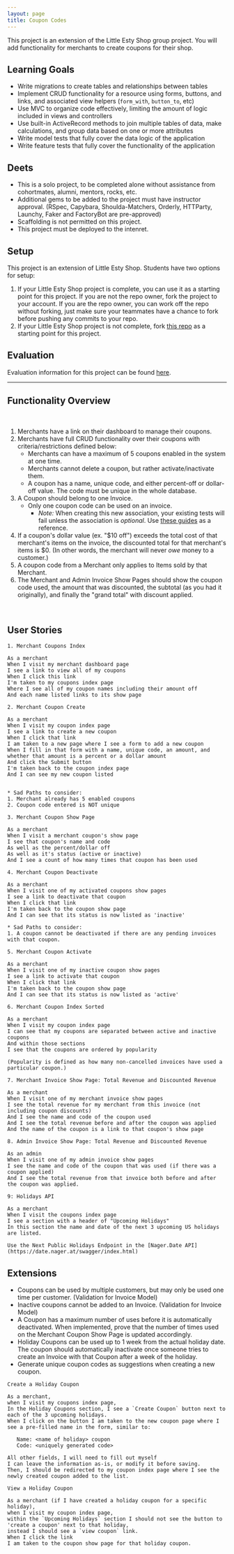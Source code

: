 ```yaml
---
layout: page
title: Coupon Codes
---
```


This project is an extension of the Little Esty Shop group project. You will add functionality for merchants to create coupons for their shop. 

## Learning Goals

* Write migrations to create tables and relationships between tables
* Implement CRUD functionality for a resource using forms, buttons, and links, and associated view helpers (`form_with`, `button_to`, etc)
* Use MVC to organize code effectively, limiting the amount of logic included in views and controllers
* Use built-in ActiveRecord methods to join multiple tables of data, make calculations, and group data based on one or more attributes
* Write model tests that fully cover the data logic of the application
* Write feature tests that fully cover the functionality of the application

## Deets

* This is a solo project, to be completed alone without assistance from cohortmates, alumni, mentors, rocks, etc.
* Additional gems to be added to the project must have instructor approval. (RSpec, Capybara, Shoulda-Matchers, Orderly, HTTParty, Launchy, Faker and FactoryBot are pre-approved)
* Scaffolding is not permitted on this project.
* This project must be deployed to the intenret.

## Setup

This project is an extension of Little Esty Shop. Students have two options for setup:

1. If your Little Esty Shop project is complete, you can use it as a starting point for this project. If you are not the repo owner, fork the project to your account. If you are the repo owner, you can work off the repo without forking, just make sure your teammates have a chance to fork before pushing any commits to your repo.
1. If your Little Esty Shop project is not complete, fork [this repo](https://github.com/turingschool-examples/b2-final-starter-7) as a starting point for this project.

## Evaluation
Evaluation information for this project can be found [here](./evaluation).

-----

## Functionality Overview
​
1. Merchants have a link on their dashboard to manage their coupons.
1. Merchants have full CRUD functionality over their coupons with criteria/restrictions defined below:
   - Merchants can have a maximum of 5 coupons enabled in the system at one time.
   - Merchants cannot delete a coupon, but rather activate/inactivate them.
   - A coupon has a name, unique code, and either percent-off or dollar-off value. The code must be unique in the whole database.
1. A Coupon should belong to one Invoice. 
   - Only one coupon code can be used on an invoice.
     - *Note:* When creating this new association, your existing tests will fail unless the association is *optional*. Use [these guides](https://guides.rubyonrails.org/association_basics.html#optional) as a reference. 
2. If a coupon's dollar value (ex. "$10 off") exceeds the total cost of that merchant's items on the invoice, the discounted total for that merchant's items is $0. (In other words, the merchant will never *owe* money to a customer.)
3. A coupon code from a Merchant only applies to Items sold by that Merchant.
4. The Merchant and Admin Invoice Show Pages should show the coupon code used, the amount that was discounted, the subtotal (as you had it originally), and finally the "grand total" with discount applied. 

​
## User Stories

```
1. Merchant Coupons Index 

As a merchant
When I visit my merchant dashboard page
I see a link to view all of my coupons
When I click this link
I'm taken to my coupons index page
Where I see all of my coupon names including their amount off 
And each name listed links to its show page
```

```
2. Merchant Coupon Create 

As a merchant
When I visit my coupon index page 
I see a link to create a new coupon
When I click that link 
I am taken to a new page where I see a form to add a new coupon
When I fill in that form with a name, unique code, an amount, and whether that amount is a percent or a dollar amount
And click the Submit button
I'm taken back to the coupon index page 
And I can see my new coupon listed


* Sad Paths to consider: 
1. Merchant already has 5 enabled coupons
2. Coupon code entered is NOT unique
```

```
3. Merchant Coupon Show Page 

As a merchant 
When I visit a merchant coupon's show page 
I see that coupon's name and code 
As well as the percent/dollar off 
As well as it's status (active or inactive)
And I see a count of how many times that coupon has been used
```

```
4. Merchant Coupon Deactivate

As a merchant 
When I visit one of my activated coupons show pages
I see a link to deactivate that coupon
When I click that link
I'm taken back to the coupon show page 
And I can see that its status is now listed as 'inactive'

* Sad Paths to consider: 
1. A coupon cannot be deactivated if there are any pending invoices with that coupon.
```

```
5. Merchant Coupon Activate

As a merchant 
When I visit one of my inactive coupon show pages
I see a link to activate that coupon
When I click that link
I'm taken back to the coupon show page 
And I can see that its status is now listed as 'active'
```

```
6. Merchant Coupon Index Sorted

As a merchant
When I visit my coupon index page
I can see that my coupons are separated between active and inactive coupons
And within those sections
I see that the coupons are ordered by popularity

(Popularity is defined as how many non-cancelled invoices have used a particular coupon.)
```

```
7. Merchant Invoice Show Page: Total Revenue and Discounted Revenue 

As a merchant
When I visit one of my merchant invoice show pages
I see the total revenue for my merchant from this invoice (not including coupon discounts)
And I see the name and code of the coupon used
And I see the total revenue before and after the coupon was applied
And the name of the coupon is a link to that coupon's show page
```

```
8. Admin Invoice Show Page: Total Revenue and Discounted Revenue 

As an admin
When I visit one of my admin invoice show pages
I see the name and code of the coupon that was used (if there was a coupon applied)
And I see the total revenue from that invoice both before and after the coupon was applied.
```

```
9: Holidays API

As a merchant
When I visit the coupons index page
I see a section with a header of "Upcoming Holidays"
In this section the name and date of the next 3 upcoming US holidays are listed.

Use the Next Public Holidays Endpoint in the [Nager.Date API](https://date.nager.at/swagger/index.html)

```


## Extensions

* Coupons can be used by multiple customers, but may only be used one time per customer. (Validation for Invoice Model)
* Inactive coupons cannot be added to an Invoice. (Validation for Invoice Model)
* A Coupon has a maximum number of uses before it is automatically deactivated. When implemented, prove that the number of times used on the Merchant Coupon Show Page is updated accordingly. 
* Holiday Coupons can be used up to 1 week from the actual holiday date. The coupon should automatically inactivate once someone tries to create an Invoice with that Coupon after a week of the holiday.
* Generate unique coupon codes as suggestions when creating a new coupon.


```
Create a Holiday Coupon

As a merchant,
when I visit my coupons index page,
In the Holiday Coupons section, I see a `Create Coupon` button next to each of the 3 upcoming holidays.
When I click on the button I am taken to the new coupon page where I see a pre-filled name in the form, similar to:

   Name: <name of holiday> coupon
   Code: <uniquely generated code>

All other fields, I will need to fill out myself
I can leave the information as-is, or modify it before saving.
Then, I should be redirected to my coupon index page where I see the newly created coupon added to the list.
```

```
View a Holiday Coupon

As a merchant (if I have created a holiday coupon for a specific holiday),
when I visit my coupon index page,
within the `Upcoming Holidays` section I should not see the button to 'create a coupon' next to that holiday,
instead I should see a `view coupon` link.
When I click the link 
I am taken to the coupon show page for that holiday coupon.
```

